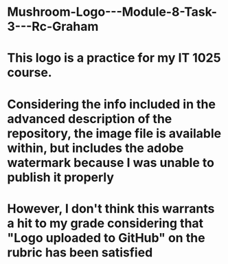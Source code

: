 # Mushroom-Logo---Module-8-Task-3---Rc-Graham
# This logo is a practice for my IT 1025 course.
# Considering the info included in the advanced description of the repository, the image file is available within, but includes the adobe watermark because I was unable to publish it properly
# However, I don't think this warrants a hit to my grade considering that "Logo uploaded to GitHub" on the rubric has been satisfied
